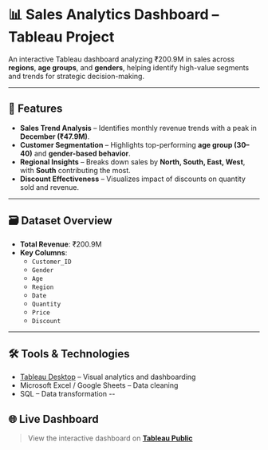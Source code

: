 # 📊 Sales Analytics Dashboard – Tableau Project

An interactive Tableau dashboard analyzing ₹200.9M in sales across **regions**, **age groups**, and **genders**, helping identify high-value segments and trends for strategic decision-making.

---

## 🚀 Features

- **Sales Trend Analysis** – Identifies monthly revenue trends with a peak in **December (₹47.9M)**.
- **Customer Segmentation** – Highlights top-performing **age group (30–40)** and **gender-based behavior**.
- **Regional Insights** – Breaks down sales by **North, South, East, West**, with **South** contributing the most.
- **Discount Effectiveness** – Visualizes impact of discounts on quantity sold and revenue.

---

## 🗃 Dataset Overview

- **Total Revenue**: ₹200.9M
- **Key Columns**:
  - `Customer_ID`
  - `Gender`
  - `Age`
  - `Region`
  - `Date`
  - `Quantity`
  - `Price`
  - `Discount`

---
## 🛠 Tools & Technologies

- [Tableau Desktop](https://www.tableau.com/products/desktop) – Visual analytics and dashboarding
- Microsoft Excel / Google Sheets – Data cleaning
- SQL – Data transformation
--
 ## 🌐 Live Dashboard 

> View the interactive dashboard on **[Tableau Public](https://public.tableau.com/app/profile/anjali.daheriya/viz/Book2_17545554967970/Dashboard1)**  


